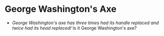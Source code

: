 George Washington's Axe
=======================

* _George Washington's axe has three times had its handle replaced and twice had its head replaced!_ Is it George Washington's axe?


